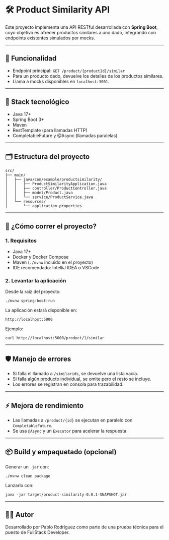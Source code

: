 # 🛠 Product Similarity API

Este proyecto implementa una API RESTful desarrollada con **Spring Boot**, cuyo objetivo es ofrecer productos similares a uno dado, integrando con endpoints existentes simulados por mocks.

---

## 🚀 Funcionalidad

- Endpoint principal: `GET /product/{productId}/similar`
- Para un producto dado, devuelve los detalles de los productos similares.
- Llama a mocks disponibles en `localhost:3001`.

---

## 🧰 Stack tecnológico

- Java 17+
- Spring Boot 3+
- Maven
- RestTemplate (para llamadas HTTP)
- CompletableFuture y @Async (llamadas paralelas)

---

## 🗂 Estructura del proyecto

```
src/
├── main/
│   ├── java/com/example/productsimilarity/
│   │   ├── ProductSimilarityApplication.java
│   │   ├── controller/ProductController.java
│   │   ├── model/Product.java
│   │   └── service/ProductService.java
│   └── resources/
│       └── application.properties
```

---

## 🏁 ¿Cómo correr el proyecto?

### 1. Requisitos

- Java 17+
- Docker y Docker Compose
- Maven (`./mvnw` incluido en el proyecto)
- IDE recomendado: IntelliJ IDEA o VSCode

### 2. Levantar la aplicación

Desde la raíz del proyecto:

`./mvnw spring-boot:run`

La aplicación estará disponible en:

`http://localhost:5000`

Ejemplo:

`curl http://localhost:5000/product/1/similar`

---

## 🛡️ Manejo de errores

- Si falla el llamado a `/similarids`, se devuelve una lista vacía.
- Si falla algún producto individual, se omite pero el resto se incluye.
- Los errores se registran en consola para trazabilidad.

---

## ⚡ Mejora de rendimiento

- Las llamadas a `/product/{id}` se ejecutan en paralelo con `CompletableFuture`.
- Se usa `@Async` y un `Executor` para acelerar la respuesta.

---

## 📦 Build y empaquetado (opcional)

Generar un `.jar` con:

`./mvnw clean package`

Lanzarlo con:

`java -jar target/product-similarity-0.0.1-SNAPSHOT.jar`

---

## 👨‍💻 Autor

Desarrollado por Pablo Rodríguez como parte de una prueba técnica para el puesto de FullStack Developer.

